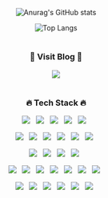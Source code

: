 <div align='center'>

![Anurag's GitHub stats](https://github-readme-stats.vercel.app/api?username=bitkunst&show_icons=true&theme=github_dark&rank_icon=github&include_all_commits=true)
<p></p>

![Top Langs](https://github-readme-stats.vercel.app/api/top-langs/?username=bitkunst&layout=compact&theme=github_dark&size_weight=1&count_weight=0&hide=scss&exclude_repo=Teample,my-NodeJs,bitkunst.github.io)

<!-- #
<h3>👨‍💻 Me 👨‍💻</h3>
<p>BlockChain Developer</p> -->

#
<h3>📝 Visit Blog 📝</h3>
<p><a href="https://bitkunst.tistory.com/" target="_blank"><img src="https://img.shields.io/badge/BLOG-181717?style=social&logo=GitBook&logoColor=black"/></a></p>

#
<h3>🔥 Tech Stack 🔥</h3>
<p>
  <img src="https://img.shields.io/badge/HTML5-E34F26?style=flat&logo=HTML5&logoColor=white"/>&nbsp;&nbsp;
  <img src="https://img.shields.io/badge/CSS3-1572B6?style=flat&logo=CSS3&logoColor=white"/>&nbsp;&nbsp;
  <img src="https://img.shields.io/badge/JavaScript-F7DF1E?style=flat&logo=JavaScript&logoColor=black"/>&nbsp;&nbsp;
  <img src="https://img.shields.io/badge/TypeScript-3178C6?style=flat&logo=TypeScript&logoColor=white"/>&nbsp;&nbsp;
  <img src="https://img.shields.io/badge/Solidity-363636?style=flat&logo=Solidity&logoColor=white"/>&nbsp;&nbsp;
</p>

<p>
  <img src="https://img.shields.io/badge/Node.js-339933?style=flat&logo=Node.js&logoColor=white"/>&nbsp;&nbsp;
  <img src="https://img.shields.io/badge/Socket.io-010101?style=flat&logo=Socket.io&logoColor=white"/>&nbsp;&nbsp;
  <img src="https://img.shields.io/badge/MySQL-4479A1?style=flat&logo=MySQL&logoColor=white"/>&nbsp;&nbsp;
  <img src="https://img.shields.io/badge/TypeOrm-FE0803?style=flat&logo=TypeORM&logoColor=white"/>&nbsp;&nbsp;
  <img src="https://img.shields.io/badge/MongoDB-47A248?style=flat&logo=MongoDB&logoColor=white"/>&nbsp;&nbsp;
  <img src="https://img.shields.io/badge/Amazon_DynamoDB-4053D6?style=flat&logo=AmazonDynamoDB&logoColor=white"/>&nbsp;&nbsp;
</p>

<p>
  <img src="https://img.shields.io/badge/Express-000000?style=flat&logo=Express&logoColor=white"/>&nbsp;&nbsp;
  <img src="https://img.shields.io/badge/NestJS-E0234E?style=flat&logo=NestJS&logoColor=white"/>&nbsp;&nbsp;
  <img src="https://img.shields.io/badge/Serverless_Framework-FD5750?style=flat&logo=Serverless&logoColor=white"/>&nbsp;&nbsp;
  <img src="https://img.shields.io/badge/React-61DAFB?style=flat&logo=React&logoColor=black"/>&nbsp;&nbsp;
</p>

<p>
  <img src="https://img.shields.io/badge/Amazon_EC2-FF9900?style=flat&logo=AmazonEC2&logoColor=white"/>&nbsp;&nbsp;
  <img src="https://img.shields.io/badge/Amazon_S3-569A31?style=flat&logo=AmazonS3&logoColor=white"/>&nbsp;&nbsp;
  <img src="https://img.shields.io/badge/Amazon_API_Gateway-FF4F8B?style=flat&logo=AmazonAPIGateway&logoColor=white"/>&nbsp;&nbsp;
  <img src="https://img.shields.io/badge/AWS_Lambda-FF9900?style=flat&logo=AWSLambda&logoColor=white"/>&nbsp;&nbsp;
  <img src="https://img.shields.io/badge/Amazon_Cloudwatch-FF4F8B?style=flat&logo=AmazonCloudwatch&logoColor=white"/>&nbsp;&nbsp;
  <img src="https://img.shields.io/badge/Amazon_SQS-FF4F8B?style=flat&logo=AmazonSQS&logoColor=white"/>&nbsp;&nbsp;
  <img src="https://img.shields.io/badge/Amazon_Cognito-DD344C?style=flat&logo=AmazonCognito&logoColor=white"/>&nbsp;&nbsp;
</p>

<p>
  <img src="https://img.shields.io/badge/Git-F05032?style=flat&logo=Git&logoColor=white"/>&nbsp;&nbsp;
  <img src="https://img.shields.io/badge/GitHub-181717?style=flat&logo=GitHub&logoColor=white"/>&nbsp;&nbsp;
  <img src="https://img.shields.io/badge/Notion-b4f5bd?style=flat&logo=Notion&logoColor=black"/>&nbsp;&nbsp;
  <img src="https://img.shields.io/badge/Slack-4A154B?style=flat&logo=Slack&logoColor=white"/>&nbsp;&nbsp;
  <img src="https://img.shields.io/badge/Jira-0052CC?style=flat&logo=Jira&logoColor=white"/>&nbsp;&nbsp;
  <img src="https://img.shields.io/badge/Confluence-172B4D?style=flat&logo=Confluence&logoColor=white"/>&nbsp;&nbsp;
</p>

</div>  

<!--
**bitkunst/bitkunst** is a ✨ _special_ ✨ repository because its `README.md` (this file) appears on your GitHub profile.

Here are some ideas to get you started:

- 🔭 I’m currently working on ...
- 🌱 I’m currently learning ...
- 👯 I’m looking to collaborate on ...
- 🤔 I’m looking for help with ...
- 💬 Ask me about ...
- 📫 How to reach me: ...
- 😄 Pronouns: ...
- ⚡ Fun fact: ...
-->
